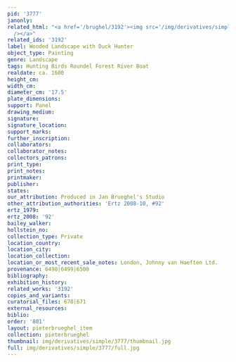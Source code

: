 ```yaml
---
pid: '3777'
janonly: 
related_html: "<a href='/brughel/3192'><img src='/img/derivatives/simple/3192/thumbnail.jpg'
  /></a>"
related_ids: '3192'
label: Wooded Landscape with Duck Hunter
object_type: Painting
genre: Landscape
tags: Hunting Birds Roundel Forest River Boat
realdate: ca. 1600
height_cm: 
width_cm: 
diameter_cm: '17.5'
plate_dimensions: 
support: Panel
drawing_medium: 
signature: 
signature_location: 
support_marks: 
further_inscription: 
collaborators: 
collaborator_notes: 
collectors_patrons: 
print_type: 
print_notes: 
printmaker: 
publisher: 
states: 
our_attribution: Produced in Jan Brueghel's Studio
other_attribution_authorities: 'Ertz 2008-10, #92'
ertz_1979: 
ertz_2008: '92'
bailey_walker: 
hollstein_no: 
collection_type: Private
location_country: 
location_city: 
location_collection: 
location_or_most_recent_sale_notes: London, Johnny van Haeften Ltd.
provenance: 6498|6499|6500
bibliography: 
exhibition_history: 
related_works: '3192'
copies_and_variants: 
curatorial_files: 670|671
external_resources: 
biblio: 
order: '801'
layout: pieterbrueghel_item
collection: pieterbrueghel
thumbnail: img/derivatives/simple/3777/thumbnail.jpg
full: img/derivatives/simple/3777/full.jpg
---
```

